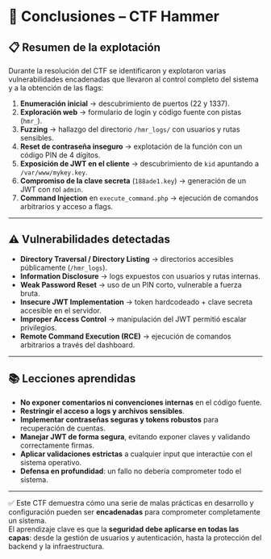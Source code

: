 # 🏁 Conclusiones – CTF Hammer

## 📋 Resumen de la explotación
Durante la resolución del CTF se identificaron y explotaron varias vulnerabilidades encadenadas que llevaron al control completo del sistema y a la obtención de las flags:

1. **Enumeración inicial** → descubrimiento de puertos (22 y 1337).  
2. **Exploración web** → formulario de login y código fuente con pistas (`hmr_`).  
3. **Fuzzing** → hallazgo del directorio `/hmr_logs/` con usuarios y rutas sensibles.  
4. **Reset de contraseña inseguro** → explotación de la función con un código PIN de 4 dígitos.  
5. **Exposición de JWT en el cliente** → descubrimiento de `kid` apuntando a `/var/www/mykey.key`.  
6. **Compromiso de la clave secreta** (`188ade1.key`) → generación de un JWT con rol `admin`.  
7. **Command Injection** en `execute_command.php` → ejecución de comandos arbitrarios y acceso a flags.

---

## ⚠️ Vulnerabilidades detectadas
- **Directory Traversal / Directory Listing** → directorios accesibles públicamente (`/hmr_logs`).  
- **Information Disclosure** → logs expuestos con usuarios y rutas internas.  
- **Weak Password Reset** → uso de un PIN corto, vulnerable a fuerza bruta.  
- **Insecure JWT Implementation** → token hardcodeado + clave secreta accesible en el servidor.  
- **Improper Access Control** → manipulación del JWT permitió escalar privilegios.  
- **Remote Command Execution (RCE)** → ejecución de comandos arbitrarios a través del dashboard.

---

## 📚 Lecciones aprendidas
- **No exponer comentarios ni convenciones internas** en el código fuente.  
- **Restringir el acceso a logs y archivos sensibles**.  
- **Implementar contraseñas seguras y tokens robustos** para recuperación de cuentas.  
- **Manejar JWT de forma segura**, evitando exponer claves y validando correctamente firmas.  
- **Aplicar validaciones estrictas** a cualquier input que interactúe con el sistema operativo.  
- **Defensa en profundidad**: un fallo no debería comprometer todo el sistema.

---

✅ Este CTF demuestra cómo una serie de malas prácticas en desarrollo y configuración pueden ser **encadenadas** para comprometer completamente un sistema.  
El aprendizaje clave es que la **seguridad debe aplicarse en todas las capas**: desde la gestión de usuarios y autenticación, hasta la protección del backend y la infraestructura.

